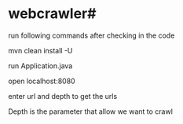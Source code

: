 # webcrawler#

run following commands after checking in the code

mvn clean install -U


run Application.java 

open localhost:8080

enter url and depth to get the urls

Depth is the parameter that allow we want to crawl
